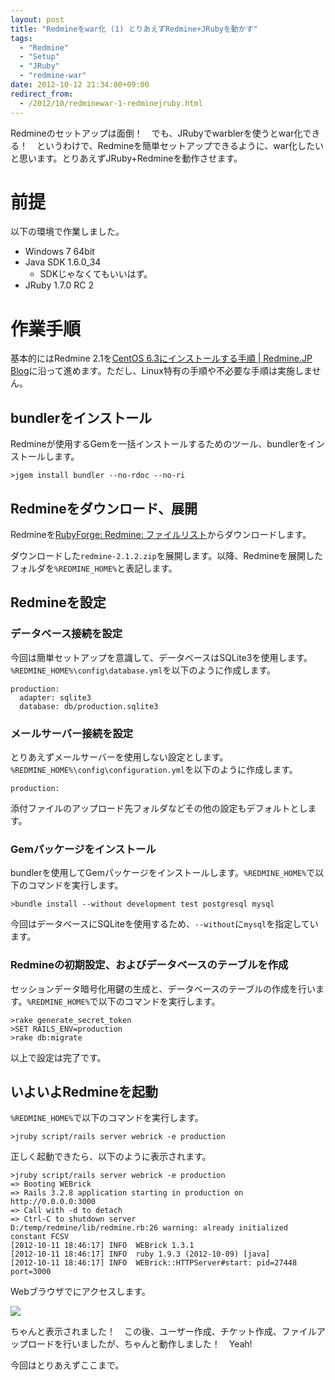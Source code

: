 ```yaml
---
layout: post
title: "Redmineをwar化 (1) とりあえずRedmine+JRubyを動かす"
tags:
  - "Redmine"
  - "Setup"
  - "JRuby"
  - "redmine-war"
date: 2012-10-12 21:34:00+09:00
redirect_from:
  - /2012/10/redminewar-1-redminejruby.html
---
```


Redmineのセットアップは面倒！　でも、JRubyでwarblerを使うとwar化できる！　というわけで、Redmineを簡単セットアップできるように、war化したいと思います。とりあえずJRuby+Redmineを動作させます。

<!-- more -->

# 前提

以下の環境で作業しました。

* Windows 7 64bit
* Java SDK 1.6.0_34
    * SDKじゃなくてもいいはず。
* JRuby 1.7.0 RC 2

# 作業手順

基本的にはRedmine 2.1を[CentOS 6.3にインストールする手順 | Redmine.JP Blog](http://blog.redmine.jp/articles/redmine-2_1-installation_centos/)に沿って進めます。ただし、Linux特有の手順や不必要な手順は実施しません。

## bundlerをインストール

Redmineが使用するGemを一括インストールするためのツール、bundlerをインストールします。

```
>jgem install bundler --no-rdoc --no-ri
```

## Redmineをダウンロード、展開

Redmineを[RubyForge: Redmine: ファイルリスト](http://rubyforge.org/frs/?group_id=1850)からダウンロードします。

ダウンロードした`redmine-2.1.2.zip`を展開します。以降、Redmineを展開したフォルダを`%REDMINE_HOME%`と表記します。

## Redmineを設定

### データベース接続を設定

今回は簡単セットアップを意識して、データベースはSQLite3を使用します。`%REDMINE_HOME%\config\database.yml`を以下のように作成します。

```
production:
  adapter: sqlite3
  database: db/production.sqlite3
```

### メールサーバー接続を設定

とりあえずメールサーバーを使用しない設定とします。`%REDMINE_HOME%\config\configuration.yml`を以下のように作成します。

```
production:
```

添付ファイルのアップロード先フォルダなどその他の設定もデフォルトとします。

### Gemパッケージをインストール

bundlerを使用してGemパッケージをインストールします。`%REDMINE_HOME%`で以下のコマンドを実行します。

```
>bundle install --without development test postgresql mysql
```

今回はデータベースにSQLiteを使用するため、`--without`に`mysql`を指定しています。

### Redmineの初期設定、およびデータベースのテーブルを作成

セッションデータ暗号化用鍵の生成と、データベースのテーブルの作成を行います。`%REDMINE_HOME%`で以下のコマンドを実行します。

```
>rake generate_secret_token
>SET RAILS_ENV=production
>rake db:migrate
```

以上で設定は完了です。

## いよいよRedmineを起動

`%REDMINE_HOME%`で以下のコマンドを実行します。

```
>jruby script/rails server webrick -e production
```

正しく起動できたら、以下のように表示されます。

```
>jruby script/rails server webrick -e production
=> Booting WEBrick
=> Rails 3.2.8 application starting in production on http://0.0.0.0:3000
=> Call with -d to detach
=> Ctrl-C to shutdown server
D:/temp/redmine/lib/redmine.rb:26 warning: already initialized constant FCSV
[2012-10-11 18:46:17] INFO  WEBrick 1.3.1
[2012-10-11 18:46:17] INFO  ruby 1.9.3 (2012-10-09) [java]
[2012-10-11 18:46:17] INFO  WEBrick::HTTPServer#start: pid=27448 port=3000
```

Webブラウザで[](http://localhost:3000/)にアクセスします。

![](http://4.bp.blogspot.com/-yGfZdHVBwck/UHaPq6BRn8I/AAAAAAAAADI/vfrYd3w1Mak/s1600/001.png)

ちゃんと表示されました！　この後、ユーザー作成、チケット作成、ファイルアップロードを行いましたが、ちゃんと動作しました！　Yeah!

今回はとりあえずここまで。
